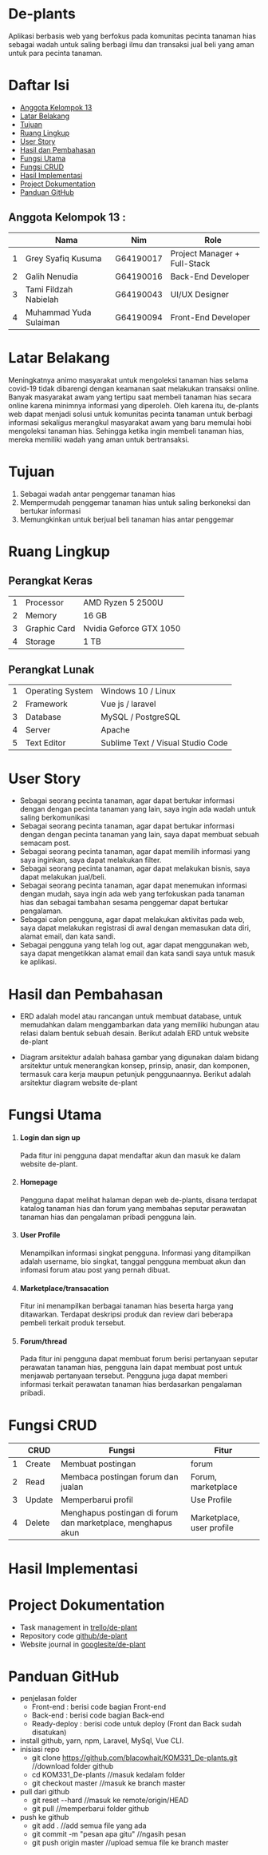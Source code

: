 # De-plants
Aplikasi berbasis web yang berfokus pada komunitas pecinta tanaman hias sebagai wadah untuk saling berbagi ilmu dan transaksi jual beli yang aman untuk para pecinta tanaman.

# Daftar Isi
- [Anggota Kelompok 13](#Anggota-Kelompok-13)
- [Latar Belakang](#Latar-Belakang)
- [Tujuan](#Tujuan)
- [Ruang Lingkup](#Ruang-Lingkup)
- [User Story](#User-Story)
- [Hasil dan Pembahasan](#Hasil-dan-Pembahasan)
- [Fungsi Utama](#Fungsi-utama)
- [Fungsi CRUD](#Fungsi-CRUD)
- [Hasil Implementasi](#Hasil-Implementasi)
- [Project Dokumentation](#Project-Dokumentation)
- [Panduan GitHub](#panduan-github)

## Anggota Kelompok 13 :
<table>
    <thead>
        <tr>
            <th></th>
            <th>Nama</th>
            <th>Nim</th>
            <th>Role</th>
        </tr>
    </thead>
    <tbody>
        <tr>
            <td>1</td>
            <td>Grey Syafiq Kusuma</td>
            <td>G64190017</td>
            <td>Project Manager + Full-Stack</td>
        </tr>
        <tr>
            <td>2</td>
            <td>Galih Nenudia</td>
            <td>G64190016</td>
            <td>Back-End Developer</td>
        </tr>
        <tr>
            <td>3</td>
            <td>Tami Fildzah Nabielah</td>
            <td>G64190043</td>
            <td>UI/UX Designer</td>
        </tr>
        <tr>
            <td>4</td>
            <td>Muhammad Yuda Sulaiman</td>
            <td>G64190094</td>
            <td>Front-End Developer</td>
        </tr>
    </tbody>
</table>

# Latar Belakang 
Meningkatnya animo masyarakat untuk mengoleksi tanaman hias selama covid-19 tidak dibarengi dengan keamanan saat melakukan transaksi online. Banyak masyarakat awam yang
tertipu saat membeli tanaman hias secara online karena minimnya informasi yang diperoleh. Oleh karena itu, de-plants web dapat menjadi solusi untuk komunitas pecinta tanaman untuk berbagi informasi sekaligus merangkul masyarakat awam yang baru memulai hobi mengoleksi tanaman hias. Sehingga ketika ingin membeli tanaman hias, mereka memiliki wadah yang aman untuk bertransaksi. 

# Tujuan
1. Sebagai wadah antar penggemar tanaman hias
2. Mempermudah penggemar tanaman hias untuk saling berkoneksi dan bertukar informasi
3. Memungkinkan untuk berjual beli tanaman hias antar penggemar

# Ruang Lingkup 
## Perangkat Keras 
<table>
    <tbody>
        <tr>
            <td>1</td>
            <td>Processor</td>
            <td>AMD Ryzen 5 2500U</td>
        </tr>
        <tr>
            <td>2</td>
            <td>Memory</td>
            <td>16 GB</td>
        </tr>
        <tr>
            <td>3</td>
            <td>Graphic Card</td>
            <td>Nvidia Geforce GTX 1050</td>
        </tr>
        <tr>
            <td>4</td>
            <td>Storage</td>
            <td>1 TB</td>
        </tr>   
    </tbody>
</table>

## Perangkat Lunak
<table>
    <tbody>
        <tr>
            <td>1</td>
            <td>Operating System</td>
            <td>Windows 10 / Linux</td>
        </tr>
        <tr>
            <td>2</td>
            <td>Framework</td>
            <td>Vue js / laravel</td>
        </tr>
        <tr>
            <td>3</td>
            <td>Database</td>
            <td>MySQL / PostgreSQL</td>
        </tr>
        <tr>
            <td>4</td>
            <td>Server</td>
            <td>Apache</td>
        </tr>   
         <tr>
            <td>5</td>
            <td>Text Editor</td>
            <td>Sublime Text / Visual Studio Code</td>
        </tr>   
    </tbody>
</table>

# User Story
- Sebagai seorang pecinta tanaman, agar dapat bertukar informasi dengan dengan pecinta tanaman yang lain, saya ingin ada wadah untuk saling berkomunikasi
- Sebagai seorang pecinta tanaman, agar dapat bertukar informasi dengan dengan pecinta tanaman yang lain, saya dapat membuat sebuah semacam post.
- Sebagai seorang pecinta tanaman, agar dapat memilih informasi yang saya inginkan, saya dapat melakukan filter.
- Sebagai seorang pecinta tanaman, agar dapat melakukan bisnis, saya dapat melakukan jual/beli.
- Sebagai seorang pecinta tanaman, agar dapat menemukan informasi dengan mudah, saya ingin ada web yang terfokuskan pada tanaman hias dan sebagai tambahan sesama penggemar dapat bertukar pengalaman.
- Sebagai calon pengguna, agar dapat melakukan aktivitas pada web, saya dapat melakukan registrasi di awal dengan memasukan data diri, alamat email, dan kata sandi.
- Sebagai pengguna yang telah log out, agar dapat menggunakan web, saya dapat mengetikkan alamat email dan kata sandi saya untuk masuk ke aplikasi.

# Hasil dan Pembahasan 
- ERD adalah model atau rancangan untuk membuat database, untuk memudahkan dalam menggambarkan data yang memiliki hubungan atau relasi dalam bentuk sebuah desain. Berikut adalah ERD untuk website de-plant

- Diagram arsitektur adalah bahasa gambar yang digunakan dalam bidang arsitektur untuk menerangkan konsep, prinsip, anasir, dan komponen, termasuk cara kerja maupun petunjuk penggunaannya. Berikut adalah arsitektur diagram website de-plant 

# Fungsi Utama 
1. #### Login dan sign up 
    Pada fitur ini pengguna dapat mendaftar akun dan masuk ke dalam website de-plant. 
2. #### Homepage
    Pengguna dapat melihat halaman depan web de-plants, disana terdapat katalog tanaman hias dan forum yang membahas seputar perawatan tanaman hias
    dan pengalaman pribadi pengguna lain.

3. #### User Profile 
    Menampilkan informasi singkat pengguna. Informasi yang ditampilkan adalah username, bio singkat, tanggal pengguna membuat akun dan infomasi forum atau post yang pernah           dibuat.

4. #### Marketplace/transacation 
    Fitur ini menampilkan berbagai tanaman hias beserta harga yang ditawarkan. Terdapat deskripsi produk dan review dari beberapa pembeli terkait produk tersebut.

5. #### Forum/thread
    Pada fitur ini pengguna dapat membuat forum berisi pertanyaan seputar perawatan tanaman hias, pengguna lain dapat membuat post untuk menjawab pertanyaan tersebut. Pengguna       juga dapat memberi informasi terkait perawatan tanaman hias berdasarkan pengalaman pribadi.

# Fungsi CRUD 
<table>
    <thead>
        <tr>
            <th></th>
            <th>CRUD</th>
            <th>Fungsi</th>
            <th>Fitur</th>
        </tr>
    </thead>
    <tbody>
        <tr>
            <td>1</td>
            <td>Create</td>
            <td>Membuat postingan</td>
            <td>forum</td>
        </tr>
        <tr>
            <td>2</td>
            <td>Read</td>
            <td>Membaca postingan forum dan jualan</td>
            <td>Forum, marketplace</td>
        </tr>
        <tr>
            <td>3</td>
            <td>Update</td>
            <td>Memperbarui profil</td>
            <td>Use Profile</td>
        </tr>
        <tr>
            <td>4</td>
            <td>Delete</td>
            <td>Menghapus postingan di forum dan marketplace, menghapus akun</td>
            <td>Marketplace, user profile</td>
        </tr>
    </tbody>
</table>

# Hasil Implementasi 

# Project Dokumentation 
- Task management in [trello/de-plant](https://trello.com/b/G4FFZCay/project-rpl)
- Repository code [github/de-plant](https://github.com/blacowhait/KOM331_De-plants)
- Website journal in [googlesite/de-plant](https://sites.google.com/apps.ipb.ac.id/de-plants/project) 

# Panduan GitHub
- penjelasan folder
    - Front-end     : berisi code bagian Front-end
    - Back-end      : berisi code bagian Back-end
    - Ready-deploy  : berisi code untuk deploy (Front dan Back sudah disatukan)
- install github, yarn, npm, Laravel, MySql, Vue CLI.
- inisiasi repo
    - git clone https://github.com/blacowhait/KOM331_De-plants.git //download folder github
    - cd KOM331_De-plants //masuk kedalam folder
    - git checkout master //masuk ke branch master 
- pull dari github
    - git reset --hard //masuk ke remote/origin/HEAD
    - git pull //memperbarui folder github
- push ke github
    - git add . //add semua file yang ada
    - git commit -m "pesan apa gitu" //ngasih pesan
    - git push origin master //upload semua file ke branch master
